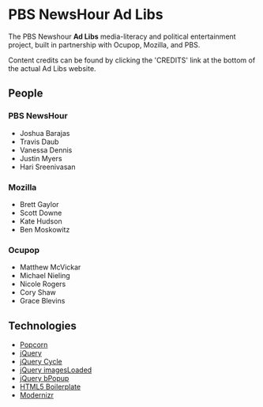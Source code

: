 # PBS NewsHour Ad Libs

The PBS Newshour **Ad Libs** media-literacy and political entertainment project, built in partnership with Ocupop, Mozilla, and PBS.

Content credits can be found by clicking the 'CREDITS' link at the bottom of the actual Ad Libs website.

## People

### PBS NewsHour

- Joshua Barajas
- Travis Daub
- Vanessa Dennis
- Justin Myers
- Hari Sreenivasan

### Mozilla

- Brett Gaylor
- Scott Downe
- Kate Hudson
- Ben Moskowitz

### Ocupop

- Matthew McVickar
- Michael Nieling
- Nicole Rogers
- Cory Shaw
- Grace Blevins

## Technologies

- [Popcorn](http://popcornjs.org/)
- [jQuery](http://jquery.com/)
- [jQuery Cycle](http://jquery.malsup.com/cycle/)
- [jQuery imagesLoaded](http://desandro.github.com/imagesloaded/)
- [jQuery bPopup](http://dinbror.dk/bpopup/)
- [HTML5 Boilerplate](http://html5boilerplate.com/)
- [Modernizr](http://modernizr.com/)